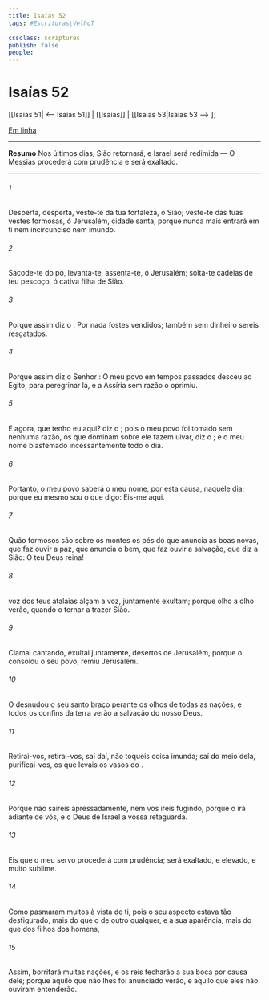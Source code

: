 ```yaml
---
title: Isaías 52
tags: #Escrituras\VelhoT

cssclass: scriptures
publish: false
people:
---
```


# Isaías 52
[[Isaías 51| <-- Isaías 51]] | [[Isaías]] | [[Isaías 53|Isaías 53 --> ]]

[Em linha](https://churchofjesuschrist.org/study/scriptures/ot/isa/52?lang=por)

---
__Resumo__
Nos últimos dias, Sião retornará, e Israel será redimida — O Messias procederá com prudência e será exaltado.

---
###### 1 
Desperta, desperta, veste-te da tua fortaleza, ó Sião; veste-te das tuas vestes formosas, ó Jerusalém, cidade santa, porque nunca mais entrará em ti nem incircunciso nem imundo.

###### 2 
Sacode-te do pó, levanta-te,  assenta-te, ó Jerusalém; solta-te  cadeias de teu pescoço, ó cativa filha de Sião.

###### 3 
Porque assim diz o : Por nada fostes vendidos; também sem dinheiro sereis resgatados.

###### 4 
Porque assim diz o Senhor : O meu povo em tempos passados desceu ao Egito, para peregrinar lá, e a Assíria sem razão o oprimiu.

###### 5 
E agora, que tenho eu  aqui? diz o ; pois o meu povo foi tomado sem nenhuma razão,  os que dominam sobre ele  fazem uivar, diz o ; e o meu nome  blasfemado incessantemente todo o dia.

###### 6 
Portanto, o meu povo saberá o meu nome, por esta causa, naquele dia; porque eu mesmo sou o que digo: Eis-me aqui.

###### 7 
Quão formosos são sobre os montes os pés do que anuncia as boas novas, que faz ouvir a paz, que anuncia o bem, que faz ouvir a salvação, que diz a Sião: O teu Deus reina!

###### 8 
 voz dos teus atalaias  alçam a voz, juntamente exultam; porque olho a olho verão, quando o  tornar a trazer Sião.

###### 9 
Clamai cantando, exultai juntamente, desertos de Jerusalém, porque o  consolou o seu povo, remiu Jerusalém.

###### 10 
O  desnudou o seu santo braço perante os olhos de todas as nações, e todos os confins da terra verão a salvação do nosso Deus.

###### 11 
Retirai-vos, retirai-vos, saí daí, não toqueis coisa imunda; saí do meio dela, purificai-vos, os que levais os vasos do .

###### 12 
Porque não saireis apressadamente, nem vos ireis fugindo, porque o  irá adiante de vós, e o Deus de Israel  a vossa retaguarda.

###### 13 
Eis que o meu servo procederá com prudência; será exaltado, e elevado, e muito sublime.

###### 14 
Como pasmaram muitos à vista de ti, pois o seu aspecto estava tão desfigurado, mais do que o de outro qualquer, e a sua aparência, mais do que  dos  filhos dos homens,

###### 15 
Assim, borrifará muitas nações, e os reis fecharão a sua boca por causa dele; porque aquilo que não lhes foi anunciado verão, e aquilo que eles não ouviram entenderão.

